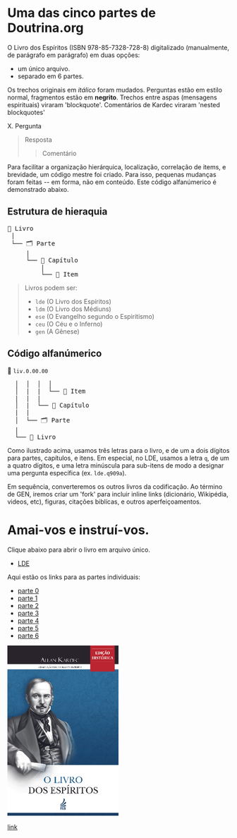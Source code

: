 # Uma das cinco partes de Doutrina.org

<a name="lde.q1"></a>O Livro dos Espíritos (ISBN 978-85-7328-728-8) digitalizado (manualmente, de parágrafo em parágrafo) em duas opções:
- um único arquivo.
- separado em 6 partes.

Os trechos originais em *itálico* foram mudados. Perguntas estão em estilo normal, fragmentos estão em **negrito**. Trechos entre aspas (mensagens espirituais) viraram 'blockquote'. Comentários de Kardec viraram 'nested blockquotes'

X. Pergunta
> Resposta
> > Comentário

Para facilitar a organização hierárquica, localização, correlação de items, e brevidade, um código mestre foi criado. Para isso, pequenas mudanças foram feitas -- em forma, não em conteúdo. Este código alfanúmerico é demonstrado abaixo.

## Estrutura de hieraquia

<pre>
📔 Livro
 |
 └── 🗂️ Parte
     |
     └── 📑 Capítulo
         |
         └── 📄 Item
</pre>

> Livros podem ser:
> - `lde` (O Livro dos Espíritos)
> - `ldm` (O Livro dos Médiuns)
> - `ese` (O Evangelho segundo o Espiritismo)
> - `ceu` (O Céu e o Inferno)
> - `gen` (A Gênese)

## Código alfanúmerico

📄 `liv.0.00.00`
<pre>
  │  │  │  │
  │  |  |  └── 📄 Item
  |  |  |
  │  |  └── 📑 Capítulo
  |  |
  │  └── 🗂️ Parte
  |
  └── 📔 Livro
</pre>

Como ilustrado acima, usamos três letras para o livro, e de um a dois dígitos para partes, capítulos, e itens. Em especial, no LDE, usamos a letra `q`, de um a quatro dígitos, e uma letra minúscula para sub-itens de modo a designar uma pergunta específica (ex. `lde.q909a`).

Em sequência, converteremos os outros livros da codificação. Ao término de GEN, iremos criar um 'fork' para incluir inline links (dicionário, Wikipédia, videos, etc), figuras, citações biblícas, e outros aperfeiçoamentos.

# Amai-vos e instruí-vos.

Clique abaixo para abrir o livro em arquivo único.

- [LDE](./lde-single-file.md)

 Aqui estão os links para as partes individuais:

- [parte 0](./partes/lde.0.md)
- [parte 1](./partes/lde.1.md)
- [parte 2](./partes/lde.2.md)
- [parte 3](./partes/lde.3.md)
- [parte 4](./partes/lde.4.md)
- [parte 5](./partes/lde.5.md)
- [parte 6](./partes/lde.6.md)

<img src="./lde-capa.jpg" alt="capa de O Livro dos Espíritos" style="max-width: 50%">

[link](lde.q1)
